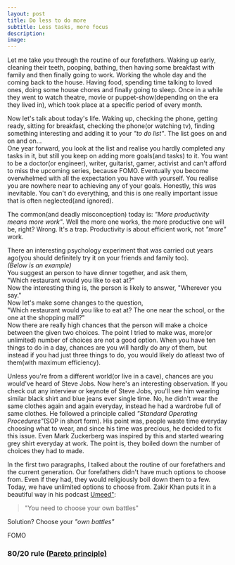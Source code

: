 ```yaml
---
layout: post
title: Do less to do more
subtitle: Less tasks, more focus
description: 
image: 
---
```


Let me take you through the routine of our forefathers. Waking up early, cleaning their teeth, pooping, bathing, then having some breakfast with family and then finally going to work. Working the whole day and the coming back to the house. Having food, spending time talking to loved ones, doing some house chores and finally going to sleep. Once in a while they went to watch theatre, movie or puppet-show(depending on the era they lived in), which took place at a specific period of every month.

Now let's talk about today's life. Waking up, checking the phone, getting ready, sitting for breakfast, checking the phone(or watching tv), finding something interesting and adding it to your *"to do list"*. The list goes on and on and on...    
One year forward, you look at the list and realise you hardly completed any tasks in it, but still you keep on adding more goals(and tasks) to it. You want to be a doctor(or engineer), writer, guitarist, gamer, activist and can't afford to miss the upcoming series, because FOMO. Eventually you become overwhelmed with all the expectation you have with yourself. You realise you are nowhere near to achieving any of your goals. Honestly, this was inevitable. You can't do everything, and this is one really important issue that is often neglected(and ignored).

The common(and deadly misconception) today is: *"More productivity means more work"*. Well the more one works, the more productive one will be, right? Wrong. It's a trap. Productivity is about efficient work, not *"more"* work.

There an interesting psychology experiment that was carried out years ago(you should definitely try it on your friends and family too).    
*(Below is an example)*    
You suggest an person to have dinner together, and ask them,    
"Which restaurant would you like to eat at?"    
Now the interesting thing is, the person is likely to answer, "Wherever you say."    
Now let's make some changes to the question,    
"Which restaurant would you like to eat at? The one near the school, or the one at the shopping mall?"    
Now there are really high chances that the person will make a choice between the given two choices. The point I tried to make was, more(or unlimited) number of choices are not a good option. When you have ten things to do in a day, chances are you will hardly do any of them, but instead if you had just three things to do, you would likely do atleast two of them(with maximum efficiency).

Unless you're from a different world(or live in a cave), chances are you would've heard of Steve Jobs. Now here's an interesting observation. If you check out any interview or keynote of Steve Jobs, you'll see him wearing similar black shirt and blue jeans ever single time. No, he didn't wear the same clothes again and again everyday, instead he had a wardrobe full of same clothes. He followed a principle called *"Standard Operating Procedures"*(SOP in short form). His point was, people waste time everyday choosing what to wear, and since his time was precious, he decided to fix this issue. Even Mark Zuckerberg was inspired by this and started wearing grey shirt everyday at work. The point is, they boiled down the number of choices they had to made.

In the first two paragraphs, I talked about the routine of our forefathers and the current generation. Our forefathers didn't have much options to choose from. Even if they had, they would religiously boil down them to a few. Today, we have unlimited options to choose from. Zakir Khan puts it in a beautiful way in his podcast <a href="https://gaana.com/song/ep-11-winning-is-not-important" target="_blank">Umeed"</a>:
>"You need to choose your own battles"    

Solution? Choose your *"own battles"*

FOMO
<h3>80/20 rule (<a href="https://en.wikipedia.org/wiki/Pareto_principle" target="_blank">Pareto principle)</a></h3>

